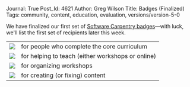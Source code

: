Journal: True
Post_Id: 4621
Author: Greg Wilson
Title: Badges (Finalized)
Tags: community, content, education, evaluation, versions/version-5-0

<p>We have finalized our first set of <a href="http://openbadges.org/">Software Carpentry badges</a>&mdash;with luck, we'll list the first set of recipients later this week.</p>
<table>
<tbody>
<tr>
<td><img src="{{root_path}}/files/2012/02/Badge_CoreSkills.png" /></td>
<td>for people who complete the core curriculum</td>
</tr>
<tr>
<td><img src="{{root_path}}/files/2012/02/Badge_Instructor.png" /></td>
<td>for helping to teach (either workshops or online)</td>
</tr>
<tr>
<td><img src="{{root_path}}/files/2012/02/Badge_Organizer.png" /></td>
<td>for organizing workshops</td>
</tr>
<tr>
<td><img src="{{root_path}}/files/2012/02/Badge_Creator.png" /></td>
<td>for creating (or fixing) content</td>
</tr>
</tbody>
</table>
